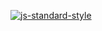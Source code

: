 [![js-standard-style](https://img.shields.io/badge/code%20style-standard-brightgreen.svg)](http://standardjs.com)



